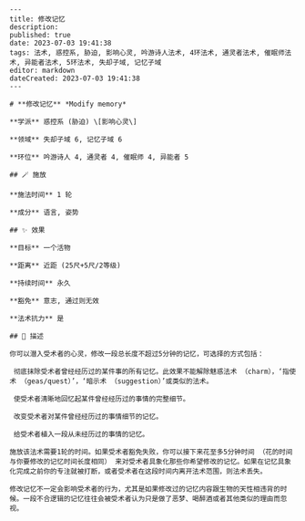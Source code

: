 
    ---
    title: 修改记忆
    description: 
    published: true
    date: 2023-07-03 19:41:38
    tags: 法术, 惑控系, 胁迫, 影响心灵, 吟游诗人法术, 4环法术, 通灵者法术, 催眠师法术, 异能者法术, 5环法术, 失却子域, 记忆子域
    editor: markdown
    dateCreated: 2023-07-03 19:41:38
    ---

    # **修改记忆** *Modify memory*

    **学派** 惑控系 (胁迫) \[影响心灵\] 

    **领域** 失却子域 6, 记忆子域 6

    **环位** 吟游诗人 4, 通灵者 4, 催眠师 4, 异能者 5

    ## 🪄 施放

    **施法时间** 1 轮

    **成分** 语言, 姿势

    ## ✨ 效果 

    **目标** 一个活物 

    **距离** 近距 (25尺+5尺/2等级)  

    **持续时间** 永久 

    **豁免** 意志, 通过则无效

    **法术抗力** 是

    ## 📖 描述

    你可以潜入受术者的心灵，修改一段总长度不超过5分钟的记忆，可选择的方式包括：

     彻底抹除受术者曾经经历过的某件事的所有记忆。此效果不能解除魅惑法术 （charm），‘指使术 （geas/quest）’，‘暗示术 （suggestion）’或类似的法术。

     使受术者清晰地回忆起某件曾经经历过的事情的完整细节。

     改变受术者对某件曾经经历过的事情细节的记忆。

     给受术者植入一段从未经历过的事情的记忆。

    施放该法术需要1轮的时间。如果受术者豁免失败，你可以接下来花至多5分钟时间 （花的时间与你要修改的记忆时间长度相同） 来对受术者具象化那些你希望修改的记忆。如果在记忆具象化完成之前你的专注就被打断，或者受术者在这段时间内离开法术范围，则法术丢失。

    修改记忆不一定会影响受术者的行为，尤其是如果修改过的记忆内容跟生物的天性相违背的时候。一段不合逻辑的记忆往往会被受术者认为只是做了恶梦、喝醉酒或者其他类似的理由而忽视。
    